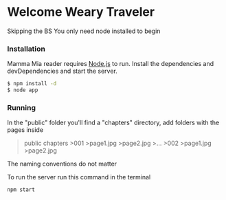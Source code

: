 # Welcome Weary Traveler


Skipping the BS
You only need node installed to begin

### Installation

Mamma Mia reader requires [Node.js](https://nodejs.org/en/download/) to run.
Install the dependencies and devDependencies and start the server.

```sh
$ npm install -d
$ node app
```
### Running
In the "public" folder you'll find a "chapters" directory, add folders with the pages inside
>public
  >chapters
    >001
        >page1.jpg
        >page2.jpg
        >...
    >002
        >page1.jpg
        >page2.jpg

The naming conventions do not matter

To run the server run this command in the terminal
```sh
npm start
```
